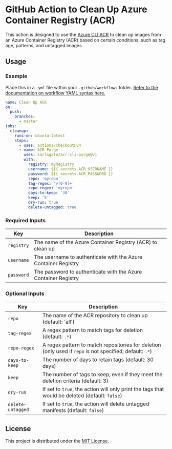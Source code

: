 # GitHub Action to Clean Up Azure Container Registry (ACR)

This action is designed to use the [Azure CLI ACR](https://docs.microsoft.com/en-us/cli/azure/acr) to clean up images from an Azure Container Registry (ACR) based on certain conditions, such as tag age, patterns, and untagged images.

## Usage

### Example

Place this in a `.yml` file within your `.github/workflows` folder. [Refer to the documentation on workflow YAML syntax here.](https://help.github.com/en/articles/workflow-syntax-for-github-actions)

```yaml
name: Clean Up ACR
on:
  push:
    branches:
      - master
jobs:
  cleanup:
    runs-on: ubuntu-latest
    steps:
      - uses: actions/checkout@v4
      - name: ACR Purge
        uses: karlsgate/acr-cli-purge@v1
        with:
          registry: myRegistry
          username: ${{ secrets.ACR_USERNAME }}
          password: ${{ secrets.ACR_PASSWORD }}
          repo: 'myrepo'
          tag-regex: 'v[0-9]+'
          repo-regex: 'myrepo'
          days-to-keep: '30'
          keep: '5'
          dry-run: true
          delete-untagged: true
```

### Required Inputs

| Key             | Description                                                                    |
|-----------------|--------------------------------------------------------------------------------|
| `registry`      | The name of the Azure Container Registry (ACR) to clean up                      |
| `username`      | The username to authenticate with the Azure Container Registry                  |
| `password`      | The password to authenticate with the Azure Container Registry                  |

### Optional Inputs

| Key               | Description                                                                                                  |
|-------------------|--------------------------------------------------------------------------------------------------------------|
| `repo`            | The name of the ACR repository to clean up (default: 'all')                                                  |
| `tag-regex`       | A regex pattern to match tags for deletion (default: `.*`)                                                   |
| `repo-regex`      | A regex pattern to match repositories for deletion (only used if `repo` is not specified; default: `.*`)     |
| `days-to-keep`    | The number of days to retain tags (default: 30 days)                                                         |
| `keep`            | The number of tags to keep, even if they meet the deletion criteria (default: 3)                             |
| `dry-run`         | If set to `true`, the action will only print the tags that would be deleted (default: `false`)               |
| `delete-untagged` | If set to `true`, the action will delete untagged manifests (default: `false`)                               |

## License

This project is distributed under the [MIT License](LICENSE).
